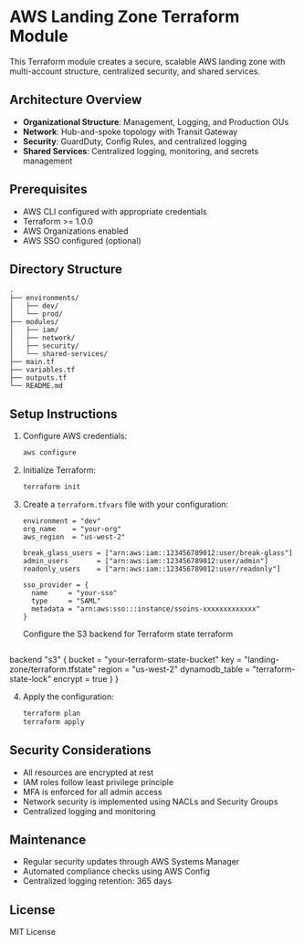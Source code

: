 # AWS Landing Zone Terraform Module

This Terraform module creates a secure, scalable AWS landing zone with multi-account structure, centralized security, and shared services.

## Architecture Overview

- **Organizational Structure**: Management, Logging, and Production OUs
- **Network**: Hub-and-spoke topology with Transit Gateway
- **Security**: GuardDuty, Config Rules, and centralized logging
- **Shared Services**: Centralized logging, monitoring, and secrets management

## Prerequisites

- AWS CLI configured with appropriate credentials
- Terraform >= 1.0.0
- AWS Organizations enabled
- AWS SSO configured (optional)

## Directory Structure

```
.
├── environments/
│   ├── dev/
│   └── prod/
├── modules/
│   ├── iam/
│   ├── network/
│   ├── security/
│   └── shared-services/
├── main.tf
├── variables.tf
├── outputs.tf
└── README.md
```

## Setup Instructions

1. Configure AWS credentials:
   ```bash
   aws configure
   ```

2. Initialize Terraform:
   ```bash
   terraform init
   ```

3. Create a `terraform.tfvars` file with your configuration:
   ```hcl
   environment = "dev"
   org_name    = "your-org"
   aws_region  = "us-west-2"

   break_glass_users = ["arn:aws:iam::123456789012:user/break-glass"]
   admin_users       = ["arn:aws:iam::123456789012:user/admin"]
   readonly_users    = ["arn:aws:iam::123456789012:user/readonly"]

   sso_provider = {
     name     = "your-sso"
     type     = "SAML"
     metadata = "arn:aws:sso:::instance/ssoins-xxxxxxxxxxxxx"
   }
   ```
    Configure the S3 backend for Terraform state
    terraform 
   ```  {
  backend "s3" {
    bucket         = "your-terraform-state-bucket"
    key            = "landing-zone/terraform.tfstate"
    region         = "us-west-2"
    dynamodb_table = "terraform-state-lock"
    encrypt        = true
  }
    } 
 
4. Apply the configuration:
   ```bash
   terraform plan
   terraform apply
   ```

## Security Considerations

- All resources are encrypted at rest
- IAM roles follow least privilege principle
- MFA is enforced for all admin access
- Network security is implemented using NACLs and Security Groups
- Centralized logging and monitoring

## Maintenance

- Regular security updates through AWS Systems Manager
- Automated compliance checks using AWS Config
- Centralized logging retention: 365 days

## License

MIT License
